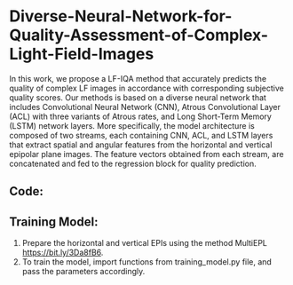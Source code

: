 # Diverse-Neural-Network-for-Quality-Assessment-of-Complex-Light-Field-Images
In this work, we propose a LF-IQA method that accurately predicts the quality of complex LF images in accordance with  corresponding subjective quality scores. Our methods is based on a diverse neural network that includes Convolutional Neural Network (CNN), Atrous Convolutional Layer (ACL) with three variants of Atrous rates, and Long Short-Term Memory (LSTM) network layers. More specifically, the model architecture is composed of two streams, each containing CNN, ACL, and LSTM layers that extract spatial and angular features from the horizontal and vertical epipolar plane images. The feature vectors obtained from each stream, are concatenated and fed to the regression block for quality prediction.

## Code:
## Training Model:
1. Prepare the horizontal and vertical EPIs using the method MultiEPL https://bit.ly/3Da8fB6.
2. To train the model, import functions from training_model.py file, and pass the parameters accordingly.
